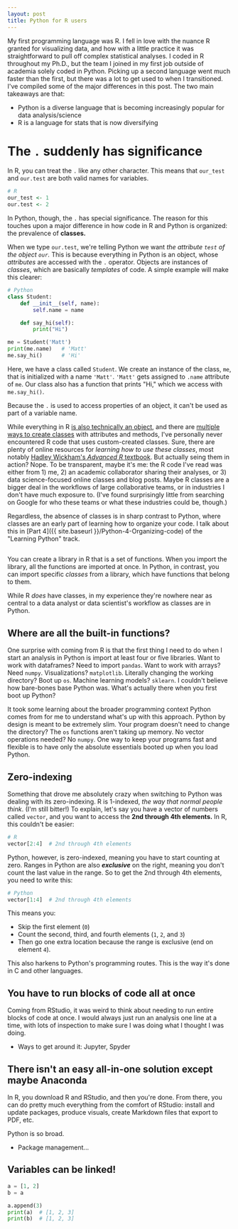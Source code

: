 ```yaml
---
layout: post
title: Python for R users
---
```


My first programming language was R. I fell in love with the nuance R granted for visualizing data, and how with a little practice it was straightforward to pull off complex statistical analyses. I coded in R throughout my Ph.D., but the team I joined in my first job outside of academia solely coded in Python. Picking up a second language went much faster than the first, but there was a lot to get used to when I transitioned. I've compiled some of the major differences in this post. The two main takeaways are that:
* Python is a diverse language that is becoming increasingly popular for data analysis/science
* R is a language for stats that is now diversifying


# The `.` suddenly has significance
In R, you can treat the `.` like any other character. This means that `our_test` and `our.test` are both valid names for variables.

```r
# R
our_test <- 1
our.test <- 2
```

In Python, though, the `.` has special significance. The reason for this touches upon a major difference in how code in R and Python is organized: the prevalence of **classes.**

When we type `our.test`, we're telling Python we want _the attribute `test` of the object `our`._ This is because everything in Python is an object, whose _attributes_ are accessed with the `.` operator. Objects are instances of _classes_, which are basically _templates_ of code. A simple example will make this clearer:

```python
# Python
class Student:
    def __init__(self, name):
        self.name = name

    def say_hi(self):
        print("Hi")

me = Student('Matt')
print(me.name)   # 'Matt'
me.say_hi()      # 'Hi'
```
Here, we have a class called `Student`. We create an instance of the class, `me`, that is initialized with a name `'Matt'`. `'Matt'` gets assigned to `.name` attribute of `me`. Our class also has a function that prints "Hi," which we access with `me.say_hi()`.

Because the `.` is used to access properties of an object, it can't be used as part of a variable name.

While everything in R [is also technically an object](https://stackoverflow.com/questions/34376318/whats-the-real-meaning-about-everything-that-exists-is-an-object-in-r), and there are [multiple ways to create classes](https://study.com/academy/lesson/classes-in-r-programming-definition-examples.html) with attributes and methods, I've personally never encountered R code that uses custom-created classes. Sure, there are plenty of online resources for _learning how to use these classes_, most notably [Hadley Wickham's _Advanced R_ textbook](https://adv-r.hadley.nz/). But actually seing them in action? Nope. To be transparent, maybe it's me: the R code I've read was either from 1) me, 2) an academic collaborator sharing their analyses, or 3) data science-focused online classes and blog posts. Maybe R classes are a bigger deal in the workflows of large collaborative teams, or in industries I don't have much exposure to. (I've found surprisingly little from searching on Google for who these teams or what these industries could be, though.)

Regardless, the absence of classes is in sharp contrast to Python, where classes are an early part of learning how to organize your code. I talk about this in [Part 4]({{ site.baseurl }}/Python-4-Organizing-code) of the "Learning Python" track.

##



You can create a library in R that is a set of functions. When you import the library, all the functions are imported at once. In Python, in contrast, you can import specific _classes_ from a library, which have functions that belong to them.

While R _does_ have classes, in my experience they're nowhere near as central to a data analyst or data scientist's workflow as classes are in Python.

## Where are all the built-in functions?
One surprise with coming from R is that the first thing I need to do when I start an analysis in Python is import at least four or five libraries. Want to work with dataframes? Need to import `pandas`. Want to work with arrays? Need `numpy`. Visualizations? `matplotlib`. Literally changing the working directory? Boot up `os`. Machine learning models? `sklearn`. I couldn't believe how bare-bones base Python was. What's actually there when you first boot up Python?

It took some learning about the broader programming context Python comes from for me to understand what's up with this approach. Python by design is meant to be extremely slim. Your program doesn't need to change the directory? The `os` functions aren't taking up memory. No vector operations needed? No `numpy`. One way to keep your programs fast and flexible is to have only the absolute essentials booted up when you load Python.  

## Zero-indexing
Something that drove me absolutely crazy when switching to Python was dealing with its zero-indexing. R is 1-indexed, _the way that normal people think_. (I'm still bitter!) To explain, let's say you have a vector of numbers called `vector`, and you want to access the **2nd through 4th elements.** In R, this couldn't be easier:
```r
# R
vector[2:4]  # 2nd through 4th elements
```

Python, however, is zero-indexed, meaning you have to start counting at zero. Ranges in Python are also **_exclusive_** on the right, meaning you don't count the last value in the range. So to get the 2nd through 4th elements, you need to write this:

```python
# Python
vector[1:4]  # 2nd through 4th elements
```

This means you:
* Skip the first element (`0`)
* Count the second, third, and fourth elements (`1`, `2`, and `3`)
* Then go one extra location because the range is exclusive (end on element `4`).

This also harkens to Python's programming routes. This is the way it's done in C and other languages.

## You have to run blocks of code all at once
Coming from RStudio, it was weird to think about needing to run entire blocks of code at once. I would always just run an analysis one line at a time, with lots of inspection to make sure I was doing what I thought I was doing.

* Ways to get around it: Jupyter, Spyder


## There isn't an easy all-in-one solution except maybe Anaconda
In R, you download R and RStudio, and then you're done. From there, you can do pretty much everything from the comfort of RStudio: install and update packages, produce visuals, create Markdown files that export to PDF, etc.

Python is so broad.

* Package management...

## Variables can be linked!
```python
a = [1, 2]
b = a

a.append(3)
print(a)  # [1, 2, 3]
print(b)  # [1, 2, 3]
```

